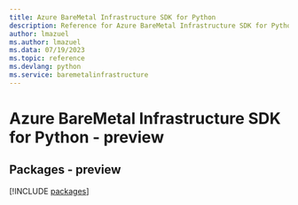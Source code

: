 ```yaml
---
title: Azure BareMetal Infrastructure SDK for Python
description: Reference for Azure BareMetal Infrastructure SDK for Python
author: lmazuel
ms.author: lmazuel
ms.data: 07/19/2023
ms.topic: reference
ms.devlang: python
ms.service: baremetalinfrastructure
---
```

# Azure BareMetal Infrastructure SDK for Python - preview
## Packages - preview
[!INCLUDE [packages](baremetal-infrastructure-index.md)]